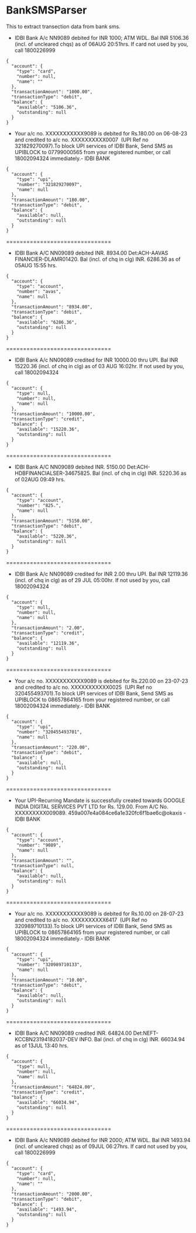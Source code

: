 # BankSMSParser
This to extract transection data from bank sms.

* IDBI Bank A/c NN9089 debited for INR 1000; ATM WDL. Bal INR 5106.36 (incl. of uncleared chqs) as of 06AUG 20:51hrs. If card not used by you, call 1800226999
```
{
  "account": {
    "type": "card",
    "number": null,
    "name": ""
  },
  "transactionAmount": "1000.00",
  "transactionType": "debit",
  "balance": {
    "available": "5106.36",
    "outstanding": null
  }
}
```
* Your a/c no. XXXXXXXXXXX9089 is debited for Rs.180.00 on 06-08-23 and credited to a/c no. XXXXXXXXXX0007  (UPI Ref no 321829270097).To block UPI services of IDBI Bank, Send SMS as UPIBLOCK <type your mobile no> to 07799000565 from your registered number, or call 18002094324 immediately.- IDBI BANK
```
{
  "account": {
    "type": "upi",
    "number": "321829270097",
    "name": null
  },
  "transactionAmount": "180.00",
  "transactionType": "debit",
  "balance": {
    "available": null,
    "outstanding": null
  }
}
```

===============================

* IDBI Bank A/C NN09089 debited INR. 8934.00 Det:ACH-AAVAS FINANCIER-DLAMR01420. Bal (incl. of chq in clg) INR. 6286.36 as of 05AUG 15:55 hrs.
```
{
  "account": {
    "type": "account",
    "number": "avas",
    "name": null
  },
  "transactionAmount": "8934.00",
  "transactionType": "debit",
  "balance": {
    "available": "6286.36",
    "outstanding": null
  }
}
```

===============================

* IDBI Bank A/c NN09089 credited for INR 10000.00 thru UPI. Bal INR 15220.36 (incl. of chq in clg) as of 03 AUG 16:02hr. If not used by you, call 18002094324
```
{
  "account": {
    "type": null,
    "number": null,
    "name": null
  },
  "transactionAmount": "10000.00",
  "transactionType": "credit",
  "balance": {
    "available": "15220.36",
    "outstanding": null
  }
}
```

===============================

* IDBI Bank A/C NN09089 debited INR. 5150.00 Det:ACH-HDBFINANCIALSER-34675825. Bal (incl. of chq in clg) INR. 5220.36 as of 02AUG 09:49 hrs.
```
{
  "account": {
    "type": "account",
    "number": "825.",
    "name": null
  },
  "transactionAmount": "5150.00",
  "transactionType": "debit",
  "balance": {
    "available": "5220.36",
    "outstanding": null
  }
}
```

===============================

* IDBI Bank A/c NN09089 credited for INR 2.00 thru UPI. Bal INR 12119.36 (incl. of chq in clg) as of 29 JUL 05:00hr. If not used by you, call 18002094324
```
{
  "account": {
    "type": null,
    "number": null,
    "name": null
  },
  "transactionAmount": "2.00",
  "transactionType": "credit",
  "balance": {
    "available": "12119.36",
    "outstanding": null
  }
}
```

===============================

* Your a/c no. XXXXXXXXXXX9089 is debited for Rs.220.00 on 23-07-23 and credited to a/c no. XXXXXXXXXXX0025  (UPI Ref no 320455493701).To block UPI services of IDBI Bank, Send SMS as UPIBLOCK <type your mobile no> to 08657864165 from your registered number, or call 18002094324 immediately.- IDBI BANK
```
{
  "account": {
    "type": "upi",
    "number": "320455493701",
    "name": null
  },
  "transactionAmount": "220.00",
  "transactionType": "debit",
  "balance": {
    "available": null,
    "outstanding": null
  }
}
```
===============================

* Your UPI-Recurring Mandate is successfully created towards GOOGLE INDIA DIGITAL SERVICES PVT LTD for Rs. 129.00. From A/C No. XXXXXXXXX009089. 459a007e4a084ce6a1e320fc6f1bae6c@okaxis - IDBI BANK
```
{
  "account": {
    "type": "account",
    "number": "9089",
    "name": null
  },
  "transactionAmount": "",
  "transactionType": null,
  "balance": {
    "available": null,
    "outstanding": null
  }
}
```

===============================

* Your a/c no. XXXXXXXXXXX9089 is debited for Rs.10.00 on 28-07-23 and credited to a/c no. XXXXXXXXXX6417  (UPI Ref no 320989710133).To block UPI services of IDBI Bank, Send SMS as UPIBLOCK <type your mobile no> to 08657864165 from your registered number, or call 18002094324 immediately.- IDBI BANK
```
{
  "account": {
    "type": "upi",
    "number": "320989710133",
    "name": null
  },
  "transactionAmount": "10.00",
  "transactionType": "debit",
  "balance": {
    "available": null,
    "outstanding": null
  }
}
```

===============================

* IDBI Bank A/C NN09089 credited INR. 64824.00 Det:NEFT-KCCBN23194182037-DEV INFO. Bal (incl. of chq in clg) INR. 66034.94 as of 13JUL 13:40 hrs.
```
{
  "account": {
    "type": null,
    "number": null,
    "name": null
  },
  "transactionAmount": "64824.00",
  "transactionType": "credit",
  "balance": {
    "available": "66034.94",
    "outstanding": null
  }
}
```

===============================

* IDBI Bank A/c NN9089 debited for INR 2000; ATM WDL. Bal INR 1493.94 (incl. of uncleared chqs) as of 09JUL 06:27hrs. If card not used by you, call 1800226999
```
{
  "account": {
    "type": "card",
    "number": null,
    "name": ""
  },
  "transactionAmount": "2000.00",
  "transactionType": "debit",
  "balance": {
    "available": "1493.94",
    "outstanding": null
  }
}
```
